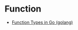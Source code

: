 # Function

* [Function Types in Go (golang)](http://jordanorelli.com/post/42369331748/function-types-in-go-golang)
